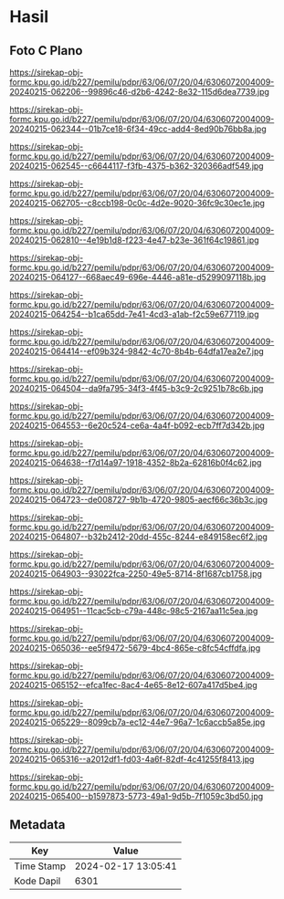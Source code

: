 # Hasil

## Foto C Plano

https://sirekap-obj-formc.kpu.go.id/b227/pemilu/pdpr/63/06/07/20/04/6306072004009-20240215-062206--99896c46-d2b6-4242-8e32-115d6dea7739.jpg

https://sirekap-obj-formc.kpu.go.id/b227/pemilu/pdpr/63/06/07/20/04/6306072004009-20240215-062344--01b7ce18-6f34-49cc-add4-8ed90b76bb8a.jpg

https://sirekap-obj-formc.kpu.go.id/b227/pemilu/pdpr/63/06/07/20/04/6306072004009-20240215-062545--c6644117-f3fb-4375-b362-320366adf549.jpg

https://sirekap-obj-formc.kpu.go.id/b227/pemilu/pdpr/63/06/07/20/04/6306072004009-20240215-062705--c8ccb198-0c0c-4d2e-9020-36fc9c30ec1e.jpg

https://sirekap-obj-formc.kpu.go.id/b227/pemilu/pdpr/63/06/07/20/04/6306072004009-20240215-062810--4e19b1d8-f223-4e47-b23e-361f64c19861.jpg

https://sirekap-obj-formc.kpu.go.id/b227/pemilu/pdpr/63/06/07/20/04/6306072004009-20240215-064127--668aec49-696e-4446-a81e-d5299097118b.jpg

https://sirekap-obj-formc.kpu.go.id/b227/pemilu/pdpr/63/06/07/20/04/6306072004009-20240215-064254--b1ca65dd-7e41-4cd3-a1ab-f2c59e677119.jpg

https://sirekap-obj-formc.kpu.go.id/b227/pemilu/pdpr/63/06/07/20/04/6306072004009-20240215-064414--ef09b324-9842-4c70-8b4b-64dfa17ea2e7.jpg

https://sirekap-obj-formc.kpu.go.id/b227/pemilu/pdpr/63/06/07/20/04/6306072004009-20240215-064504--da9fa795-34f3-4f45-b3c9-2c9251b78c6b.jpg

https://sirekap-obj-formc.kpu.go.id/b227/pemilu/pdpr/63/06/07/20/04/6306072004009-20240215-064553--6e20c524-ce6a-4a4f-b092-ecb7ff7d342b.jpg

https://sirekap-obj-formc.kpu.go.id/b227/pemilu/pdpr/63/06/07/20/04/6306072004009-20240215-064638--f7d14a97-1918-4352-8b2a-62816b0f4c62.jpg

https://sirekap-obj-formc.kpu.go.id/b227/pemilu/pdpr/63/06/07/20/04/6306072004009-20240215-064723--de008727-9b1b-4720-9805-aecf66c36b3c.jpg

https://sirekap-obj-formc.kpu.go.id/b227/pemilu/pdpr/63/06/07/20/04/6306072004009-20240215-064807--b32b2412-20dd-455c-8244-e849158ec6f2.jpg

https://sirekap-obj-formc.kpu.go.id/b227/pemilu/pdpr/63/06/07/20/04/6306072004009-20240215-064903--93022fca-2250-49e5-8714-8f1687cb1758.jpg

https://sirekap-obj-formc.kpu.go.id/b227/pemilu/pdpr/63/06/07/20/04/6306072004009-20240215-064951--11cac5cb-c79a-448c-98c5-2167aa11c5ea.jpg

https://sirekap-obj-formc.kpu.go.id/b227/pemilu/pdpr/63/06/07/20/04/6306072004009-20240215-065036--ee5f9472-5679-4bc4-865e-c8fc54cffdfa.jpg

https://sirekap-obj-formc.kpu.go.id/b227/pemilu/pdpr/63/06/07/20/04/6306072004009-20240215-065152--efca1fec-8ac4-4e65-8e12-607a417d5be4.jpg

https://sirekap-obj-formc.kpu.go.id/b227/pemilu/pdpr/63/06/07/20/04/6306072004009-20240215-065229--8099cb7a-ec12-44e7-96a7-1c6accb5a85e.jpg

https://sirekap-obj-formc.kpu.go.id/b227/pemilu/pdpr/63/06/07/20/04/6306072004009-20240215-065316--a2012df1-fd03-4a6f-82df-4c41255f8413.jpg

https://sirekap-obj-formc.kpu.go.id/b227/pemilu/pdpr/63/06/07/20/04/6306072004009-20240215-065400--b1597873-5773-49a1-9d5b-7f1059c3bd50.jpg


## Metadata

| Key        | Value               |
| ---------- | ------------------- |
| Time Stamp | 2024-02-17 13:05:41 |
| Kode Dapil | 6301                |



